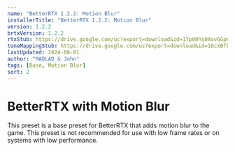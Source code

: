 ```yaml
---
name: "BetterRTX 1.2.2: Motion Blur"
installerTitle: "BetterRTX 1.2.2: Motion Blur"
version: 1.2.2
brtxVersion: 1.2.2
rtxStub: https://drive.google.com/uc?export=download&id=1Tp00hs0AovGGp60wHfzMIpLIp70fWCkA
toneMappingStub: https://drive.google.com/uc?export=download&id=18cxBfPyoom4syQhO49xIxH78e87pAZEv
lastUpdated: 2024-08-01
author: "MADLAD & John"
tags: [Base, Motion Blur]
sort: 2
---
```


# BetterRTX with Motion Blur

This preset is a base preset for BetterRTX that adds motion blur to the game.
This preset is not recommended for use with low frame rates or on systems with low performance.